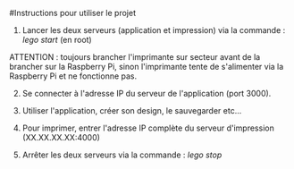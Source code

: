 #Instructions pour utiliser le projet

1. Lancer les deux serveurs (application et impression) via la commande : *lego start* (en root)

ATTENTION : toujours brancher l'imprimante sur secteur avant de la brancher sur la Raspberry Pi, sinon l'imprimante tente de s'alimenter via la Raspberry Pi et ne fonctionne pas.

2. Se connecter à l'adresse IP du serveur de l'application (port 3000).

3. Utiliser l'application, créer son design, le sauvegarder etc...

4. Pour imprimer, entrer l'adresse IP complète du serveur d'impression (XX.XX.XX.XX:4000)

5. Arrêter les deux serveurs via la commande : *lego stop*